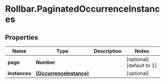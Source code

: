 # Rollbar.PaginatedOccurrenceInstances

## Properties

Name | Type | Description | Notes
------------ | ------------- | ------------- | -------------
**page** | **Number** |  | [optional] [default to 1]
**instances** | [**[OccurrenceInstance]**](OccurrenceInstance.md) |  | [optional] 


